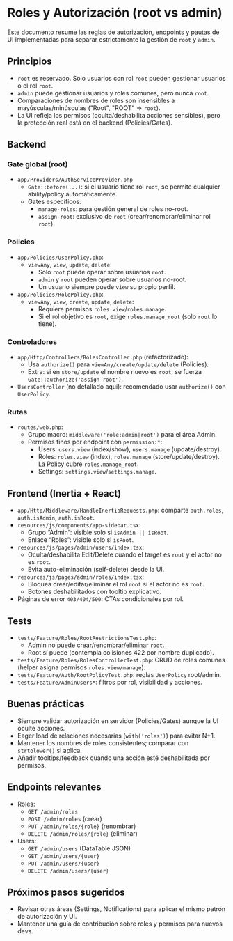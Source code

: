 # Roles y Autorización (root vs admin)

Este documento resume las reglas de autorización, endpoints y pautas de UI implementadas para separar estrictamente la gestión de `root` y `admin`.

## Principios
- `root` es reservado. Solo usuarios con rol `root` pueden gestionar usuarios o el rol `root`.
- `admin` puede gestionar usuarios y roles comunes, pero nunca `root`.
- Comparaciones de nombres de roles son insensibles a mayúsculas/minúsculas ("Root", "ROOT" ⇒ `root`).
- La UI refleja los permisos (oculta/deshabilita acciones sensibles), pero la protección real está en el backend (Policies/Gates).

## Backend

### Gate global (root)
- `app/Providers/AuthServiceProvider.php`
  - `Gate::before(...)`: si el usuario tiene rol `root`, se permite cualquier ability/policy automáticamente.
  - Gates específicos:
    - `manage-roles`: para gestión general de roles no-root.
    - `assign-root`: exclusivo de `root` (crear/renombrar/eliminar rol `root`).

### Policies
- `app/Policies/UserPolicy.php`:
  - `viewAny`, `view`, `update`, `delete`:
    - Solo `root` puede operar sobre usuarios `root`.
    - `admin` y `root` pueden operar sobre usuarios no-root.
    - Un usuario siempre puede `view` su propio perfil.
- `app/Policies/RolePolicy.php`:
  - `viewAny`, `view`, `create`, `update`, `delete`:
    - Requiere permisos `roles.view`/`roles.manage`.
    - Si el rol objetivo es `root`, exige `roles.manage_root` (solo `root` lo tiene).

### Controladores
- `app/Http/Controllers/RolesController.php` (refactorizado):
  - Usa `authorize()` para `viewAny/create/update/delete` (Policies).
  - Extra: si en `store/update` el nombre nuevo es `root`, se fuerza `Gate::authorize('assign-root')`.
- `UsersController` (no detallado aquí): recomendado usar `authorize()` con `UserPolicy`.

### Rutas
- `routes/web.php`:
  - Grupo macro: `middleware('role:admin|root')` para el área Admin.
  - Permisos finos por endpoint con `permission:*`:
    - Users: `users.view` (index/show), `users.manage` (update/destroy).
    - Roles: `roles.view` (index), `roles.manage` (store/update/destroy). La Policy cubre `roles.manage_root`.
    - Settings: `settings.view`/`settings.manage`.

## Frontend (Inertia + React)
- `app/Http/Middleware/HandleInertiaRequests.php`: comparte `auth.roles`, `auth.isAdmin`, `auth.isRoot`.
- `resources/js/components/app-sidebar.tsx`:
  - Grupo “Admin”: visible solo si `isAdmin || isRoot`.
  - Enlace “Roles”: visible solo si `isRoot`.
- `resources/js/pages/admin/users/index.tsx`:
  - Oculta/deshabilita Edit/Delete cuando el target es `root` y el actor no es `root`.
  - Evita auto-eliminación (self-delete) desde la UI.
- `resources/js/pages/admin/roles/index.tsx`:
  - Bloquea crear/editar/eliminar el rol `root` si el actor no es `root`.
  - Botones deshabilitados con tooltip explicativo.
- Páginas de error `403/404/500`: CTAs condicionales por rol.

## Tests
- `tests/Feature/Roles/RootRestrictionsTest.php`:
  - Admin no puede crear/renombrar/eliminar `root`.
  - Root sí puede (contempla colisiones 422 por nombre duplicado).
- `tests/Feature/Roles/RolesControllerTest.php`: CRUD de roles comunes (helper asigna permisos `roles.view/manage`).
- `tests/Feature/Auth/RootPolicyTest.php`: reglas `UserPolicy` root/admin.
- `tests/Feature/AdminUsers*`: filtros por rol, visibilidad y acciones.

## Buenas prácticas
- Siempre validar autorización en servidor (Policies/Gates) aunque la UI oculte acciones.
- Eager load de relaciones necesarias (`with('roles')`) para evitar N+1.
- Mantener los nombres de roles consistentes; comparar con `strtolower()` si aplica.
- Añadir tooltips/feedback cuando una acción esté deshabilitada por permisos.

## Endpoints relevantes
- Roles:
  - `GET /admin/roles`
  - `POST /admin/roles` (crear)
  - `PUT /admin/roles/{role}` (renombrar)
  - `DELETE /admin/roles/{role}` (eliminar)
- Users:
  - `GET /admin/users` (DataTable JSON)
  - `GET /admin/users/{user}`
  - `PUT /admin/users/{user}`
  - `DELETE /admin/users/{user}`

## Próximos pasos sugeridos
- Revisar otras áreas (Settings, Notifications) para aplicar el mismo patrón de autorización y UI.
- Mantener una guía de contribución sobre roles y permisos para nuevos devs.
